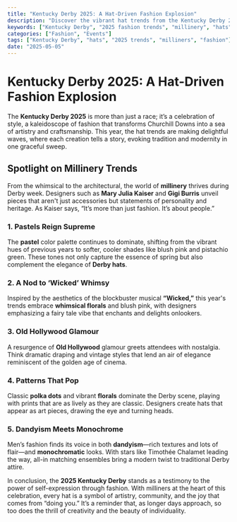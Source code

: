 ```yaml
---
title: "Kentucky Derby 2025: A Hat-Driven Fashion Explosion"
description: "Discover the vibrant hat trends from the Kentucky Derby 2025, spotlighting craftsmanship and unique styles."
keywords: ["Kentucky Derby", "2025 fashion trends", "millinery", "hats", "Derby style"]
categories: ["Fashion", "Events"]
tags: ["Kentucky Derby", "hats", "2025 trends", "milliners", "fashion"]
date: "2025-05-05"
---
```


# Kentucky Derby 2025: A Hat-Driven Fashion Explosion

The **Kentucky Derby 2025** is more than just a race; it’s a celebration of style, a kaleidoscope of fashion that transforms Churchill Downs into a sea of artistry and craftsmanship. This year, the hat trends are making delightful waves, where each creation tells a story, evoking tradition and modernity in one graceful sweep.

## Spotlight on Millinery Trends

From the whimsical to the architectural, the world of **millinery** thrives during Derby week. Designers such as **Mary Julia Kaiser** and **Gigi Burris** unveil pieces that aren't just accessories but statements of personality and heritage. As Kaiser says, “It’s more than just fashion. It’s about people.” 

### 1. Pastels Reign Supreme

The **pastel** color palette continues to dominate, shifting from the vibrant hues of previous years to softer, cooler shades like blush pink and pistachio green. These tones not only capture the essence of spring but also complement the elegance of **Derby hats**.

### 2. A Nod to ‘Wicked’ Whimsy

Inspired by the aesthetics of the blockbuster musical **“Wicked,”** this year's trends embrace **whimsical florals** and blush pink, with designers emphasizing a fairy tale vibe that enchants and delights onlookers.

### 3. Old Hollywood Glamour

A resurgence of **Old Hollywood** glamour greets attendees with nostalgia. Think dramatic draping and vintage styles that lend an air of elegance reminiscent of the golden age of cinema.

### 4. Patterns That Pop

Classic **polka dots** and vibrant **florals** dominate the Derby scene, playing with prints that are as lively as they are classic. Designers create hats that appear as art pieces, drawing the eye and turning heads.

### 5. Dandyism Meets Monochrome

Men’s fashion finds its voice in both **dandyism**—rich textures and lots of flair—and **monochromatic** looks. With stars like Timothée Chalamet leading the way, all-in matching ensembles bring a modern twist to traditional Derby attire.

In conclusion, the **2025 Kentucky Derby** stands as a testimony to the power of self-expression through fashion. With milliners at the heart of this celebration, every hat is a symbol of artistry, community, and the joy that comes from “doing you.” It’s a reminder that, as longer days approach, so too does the thrill of creativity and the beauty of individuality.